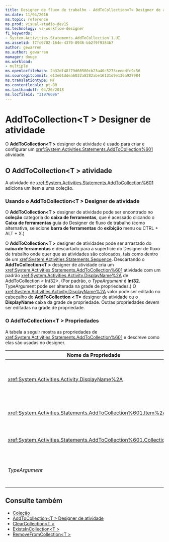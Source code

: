 ```yaml
---
title: Designer de fluxo de trabalho - AddToCollection<T> Designer de atividade
ms.date: 11/04/2016
ms.topic: reference
ms.prod: visual-studio-dev15
ms.technology: vs-workflow-designer
f1_keywords:
- System.Activities.Statements.AddToCollection`1.UI
ms.assetid: f7fc0702-164e-4370-8946-bb2f9f9384b7
author: gewarren
ms.author: gewarren
manager: douge
ms.workload:
- multiple
ms.openlocfilehash: 2b32df48f79d60500cb23a40c5273ceeedfc9c56
ms.sourcegitcommit: e13e61ddea6032a8282abe16131d9e136a927984
ms.translationtype: MT
ms.contentlocale: pt-BR
ms.lasthandoff: 04/26/2018
ms.locfileid: "31976696"
---
```

# <a name="addtocollectiont-activity-designer"></a>AddToCollection\<T > Designer de atividade

O **AddToCollection\<T >** designer de atividade é usado para criar e configurar um <xref:System.Activities.Statements.AddToCollection%601> atividade.

## <a name="the-addtocollectiont-activity"></a>O AddToCollection\<T > atividade

A atividade de <xref:System.Activities.Statements.AddToCollection%601> adiciona um item a uma coleção.

### <a name="using-the-addtocollectiont-activity-designer"></a>Usando o AddToCollection\<T > Designer de atividade

O **AddToCollection\<T >** designer de atividade pode ser encontrado no **coleção** categoria do **caixa de ferramentas**, que é acessado clicando o  **Caixa de ferramentas** guia do Designer de fluxo de trabalho (como alternativa, selecione **barra de ferramentas** do **exibição** menu ou CTRL + ALT + X.)

O **AddToCollection\<T >** designer de atividades pode ser arrastado do **caixa de ferramentas** e descartado para a superfície do Designer de fluxo de trabalho onde quer que as atividades são colocados, tais como dentro de um <xref:System.Activities.Statements.Sequence>. Descartando o **AddToCollection\<T >** designer de atividade cria um <xref:System.Activities.Statements.AddToCollection%601> atividade com um padrão <xref:System.Activities.Activity.DisplayName%2A> de AddToCollection < Int32\>. (Por padrão, o *TypeArgument* é **Int32**. TypeArgument pode ser alterada na grade de propriedades.) O <xref:System.Activities.Activity.DisplayName%2A> valor pode ser editado no cabeçalho do **AddToCollection < T\>**  designer de atividade ou o **DisplayName** caixa da grade de propriedade. Outras propriedades devem ser editadas na grade de propriedade.

### <a name="the-addtocollectiont-properties"></a>O AddToCollection\<T > Propriedades

A tabela a seguir mostra as propriedades de <xref:System.Activities.Statements.AddToCollection%601> e descreve como elas são usadas no designer.

|Nome da Propriedade|Necessária|Uso|
|-------------------|--------------|-----------|
|<xref:System.Activities.Activity.DisplayName%2A>|False|O nome amigável de atividade de <xref:System.Activities.Statements.AddToCollection%601> . O padrão é AddToCollection < Int32\>. Embora o valor de <xref:System.Activities.Activity.DisplayName%2A> não é necessário restrita, é uma prática recomendada usar um.|
|<xref:System.Activities.Statements.AddToCollection%601.Item%2A>|verdadeiro|O item a ser adicionado à coleção\<T >. Este item é do tipo *T*, que é do tipo *TypeArgument*. Para especificar o item, digite uma expressão do Visual Basic na grade de propriedade.|
|<xref:System.Activities.Statements.AddToCollection%601.Collection%2A>|verdadeiro|A coleção para que o item deve ser adicionado. Essa coleção é do tipo **ICollection < TypeArgument\>**. Para especificar a coleção, digite uma expressão do Visual Basic na grade de propriedade.|
|*TypeArgument*|verdadeiro|O tipo T de itens contidos em <xref:System.Collections.Generic.ICollection%601>. Por padrão, isso *TypeArgument* tipo é definido como **Int32**. Para alterar o tipo, altere o valor de *TypeArgument* na caixa de combinação na grade de propriedades.|

## <a name="see-also"></a>Consulte também

- [Coleção](../workflow-designer/collection-activity-designers.md)
- [AddToCollection\<T > Designer de atividade](../workflow-designer/addtocollection-t-activity-designer.md)
- [ClearCollection\<T >](../workflow-designer/clearcollection-t-activity-designer.md)
- [ExistsInCollection\<T >](../workflow-designer/existsincollection-t-activity-designer.md)
- [RemoveFromCollection\<T >](../workflow-designer/removefromcollection-t-activity-designer.md)